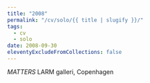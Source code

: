 ```yaml
---
title: "2008"
permalink: "/cv/solo/{{ title | slugify }}/"
tags:
  - cv
  - solo
date: 2008-09-30
eleventyExcludeFromCollections: false
---
```


<em>MATTERS</em> LARM galleri, Copenhagen